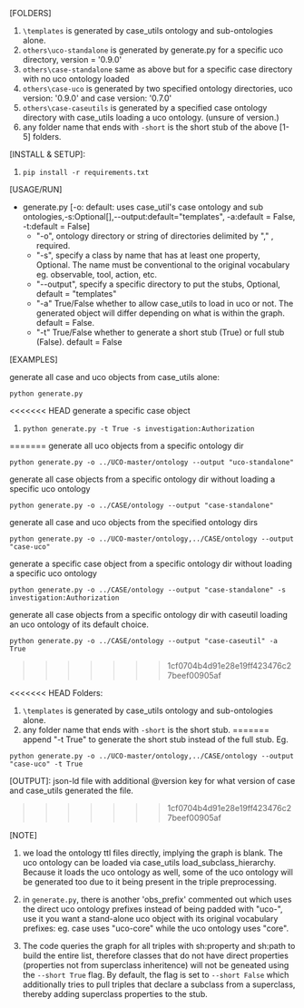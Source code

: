 [FOLDERS]
1. `\templates` is generated by case_utils ontology and sub-ontologies alone.
2. `others\uco-standalone` is generated by generate.py for a specific uco directory, version = '0.9.0'
3. `others\case-standalone` same as above but for a specific case directory with no uco ontology loaded
4. `others\case-uco` is generated by two specified ontology directories, uco version: '0.9.0' and case version: '0.7.0'
5. `others\case-caseutils` is generated by a specified case ontology directory with case_utils loading a uco ontology. (unsure of version.)
6. any folder name that ends with `-short` is the short stub of the above [1-5] folders.


[INSTALL & SETUP]:
1. `pip install -r requirements.txt`


[USAGE/RUN]
  - generate.py [-o: default: uses case_util's case ontology and sub ontologies,-s:Optional[],--output:default="templates", -a:default = False, -t:default = False]
    - "-o", ontology directory or string of directories delimited by "," , required.
    - "-s", specify a class by name that has at least one property, Optional. The name must be conventional to the original vocabulary eg. observable, tool, action, etc.
    - "--output", specify a specific directory to put the stubs, Optional, default = "templates"
    - "-a" True/False whether to allow case_utils to load in uco or not. The generated object will differ depending on what is within the graph. default = False.
    - "-t" True/False whether to generate a short stub (True) or full stub (False). default = False


[EXAMPLES]

generate all case and uco objects from case_utils alone:
```
python generate.py
```

<<<<<<< HEAD
generate a specific case object
1. `python generate.py -t True -s investigation:Authorization`

=======
generate all uco objects from a specific ontology dir
```
python generate.py -o ../UCO-master/ontology --output "uco-standalone"
```

generate all case objects from a specific ontology dir without loading a specific uco ontology
```
python generate.py -o ../CASE/ontology --output "case-standalone"
```

generate all case and uco objects from the specified ontology dirs
```
python generate.py -o ../UCO-master/ontology,../CASE/ontology --output "case-uco"
```

generate a specific case object from a specific ontology dir without loading a specific uco ontology
```
python generate.py -o ../CASE/ontology --output "case-standalone" -s investigation:Authorization
```

generate all case objects from a specific ontology dir with caseutil loading an uco ontology of its default choice.
```
python generate.py -o ../CASE/ontology --output "case-caseutil" -a True
```
>>>>>>> 1cf0704b4d91e28e19ff423476c27beef00905af


<<<<<<< HEAD
Folders:
1. `\templates` is generated by case_utils ontology and sub-ontologies alone.
6. any folder name that ends with `-short` is the short stub.
=======
append "-t True" to generate the short stub instead of the full stub. Eg.
```
python generate.py -o ../UCO-master/ontology,../CASE/ontology --output "case-uco" -t True
```

[OUTPUT]: json-ld file with additional @version key for what version of case and case_utils generated the file.

>>>>>>> 1cf0704b4d91e28e19ff423476c27beef00905af


[NOTE]
1. we load the ontology ttl files directly, implying the graph is blank. The uco ontology can be loaded via case_utils load_subclass_hierarchy. Because it loads the uco ontology as well, some of the uco ontology will be generated too due to it being present in the triple preprocessing.

2. in `generate.py`, there is another 'obs_prefix' commented out which uses the direct uco ontology prefixes instead of being padded with "uco-", use it you want a stand-alone uco object with its original vocabulary prefixes: eg. case uses "uco-core" while the uco ontology uses "core".

3. The code queries the graph for all triples with sh:property and sh:path to build the entire list, therefore classes that do not have direct properties (properties not from superclass inheritence) will not be geneated using the `--short True` flag. By default, the flag is set to `--short False` which additionally tries to pull triples that declare a subclass from a superclass, thereby adding superclass properties to the stub.
